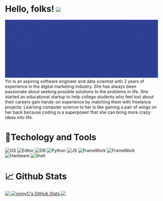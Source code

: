 # Hello, folks! <img src="https://raw.githubusercontent.com/MartinHeinz/MartinHeinz/master/wave.gif" width="30px">

![header](./images/header.gif)
Yin is an aspiring software engineer and data scientist with 2 years of experience in the digital marketing industry. She has always been passionate about seeking possible solutions to the problems in life. She started an educational startup to help college students who feel lost about their careers gain hands-on experience by matching them with freelance projects. Learning computer science to her is like gaining a pair of wings on her back because coding is a superpower that she can bring more crazy ideas into life.

# 🔧Techology and Tools

![OS](https://img.shields.io/badge/OS-Linux-informational?style=flat&logo=Linux&logoColor=white&color=pink)
![Editor](https://img.shields.io/badge/Editor-VSCode-informational?style=flat&logo=Visual-Studio-Code&logoColor=white&color=pink)
![DB](https://img.shields.io/badge/Database-MongoDB-informational?style=flat&logo=MongoDB&logoColor=white&color=pink)
![Python](https://img.shields.io/badge/Code-Python-informational?style=flat&logo=Python&logoColor=white&color=pink)
![JS](https://img.shields.io/badge/Code-JavaScript-informational?style=flat&logo=JavaScript&logoColor=white&color=pink)
![FrameWork](https://img.shields.io/badge/FrameWork-React-informational?style=flat&logo=React&logoColor=white&color=pink)
![FrameWork](https://img.shields.io/badge/FrameWork-Flask-informational?style=flat&logo=Flask&logoColor=white&color=pink)
![Hardware](https://img.shields.io/badge/Hardware-RaspberryPi-informational?style=flat&logo=Raspberry-Pi&logoColor=white&color=pink)
![Shell](https://img.shields.io/badge/Shell-Bash-informational?style=flat&logo=gnu-bash&logoColor=white&color=pink)

# 📈 Github Stats

<a href="https://github.com/yinnyC">
  <img align="center" src="https://github-readme-stats.vercel.app/api/top-langs/?username=yinnyC&langs_count=3&theme=radical" />
</a>
<a href="https://github.com/yinnyC">
  <img align="center" src="https://github-readme-stats.vercel.app/api?username=yinnyC&show_icons=true&line_height=27&count_private=true&theme=radical" alt="yinnyC's GitHub Stats" />
</a>

<a href="https://github.com/yinnyC">
  <img align="center" src="https://github-readme-stats.vercel.app/api/wakatime?username=yinnyC&theme=radical" />
</a>
